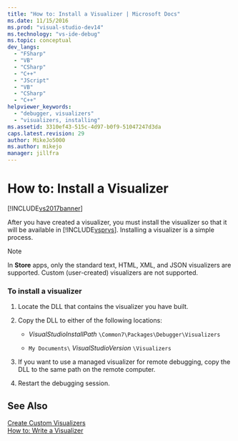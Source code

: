 ```yaml
---
title: "How to: Install a Visualizer | Microsoft Docs"
ms.date: 11/15/2016
ms.prod: "visual-studio-dev14"
ms.technology: "vs-ide-debug"
ms.topic: conceptual
dev_langs: 
  - "FSharp"
  - "VB"
  - "CSharp"
  - "C++"
  - "JScript"
  - "VB"
  - "CSharp"
  - "C++"
helpviewer_keywords: 
  - "debugger, visualizers"
  - "visualizers, installing"
ms.assetid: 3310ef43-515c-4d97-b0f9-51047247d3da
caps.latest.revision: 29
author: MikeJo5000
ms.author: mikejo
manager: jillfra
---
```

# How to: Install a Visualizer
[!INCLUDE[vs2017banner](../includes/vs2017banner.md)]

After you have created a visualizer, you must install the visualizer so that it will be available in [!INCLUDE[vsprvs](../includes/vsprvs-md.md)]. Installing a visualizer is a simple process.  
  
> [!NOTE]
>  In **Store** apps, only the standard text, HTML, XML, and JSON visualizers are supported. Custom (user-created) visualizers are not supported.  
  
### To install a visualizer  
  
1. Locate the DLL that contains the visualizer you have built.  
  
2. Copy the DLL to either of the following locations:  
  
    - *VisualStudioInstallPath* `\Common7\Packages\Debugger\Visualizers`  
  
    - `My Documents\` *VisualStudioVersion* `\Visualizers`  
  
3. If you want to use a managed visualizer for remote debugging, copy the DLL to the same path on the remote computer.  
  
4. Restart the debugging session.  
  
## See Also  
 [Create Custom Visualizers](../debugger/create-custom-visualizers-of-data.md)   
 [How to: Write a Visualizer](../debugger/how-to-write-a-visualizer.md)

